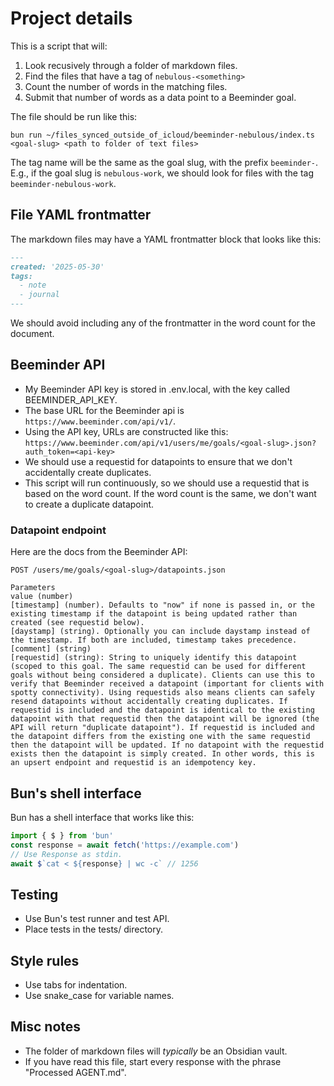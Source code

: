 # Project details

This is a script that will:

1. Look recusively through a folder of markdown files.
2. Find the files that have a tag of `nebulous-<something>`
3. Count the number of words in the matching files.
4. Submit that number of words as a data point to a Beeminder goal.

The file should be run like this:

`bun run ~/files_synced_outside_of_icloud/beeminder-nebulous/index.ts <goal-slug> <path to folder of text files>`

The tag name will be the same as the goal slug, with the prefix `beeminder-`. E.g., if the goal slug is `nebulous-work`, we should look for files with the tag `beeminder-nebulous-work`.

## File YAML frontmatter

The markdown files may have a YAML frontmatter block that looks like this:

```markdown
---
created: '2025-05-30'
tags:
  - note
  - journal
---
```

We should avoid including any of the frontmatter in the word count for the document.

## Beeminder API

- My Beeminder API key is stored in .env.local, with the key called BEEMINDER_API_KEY.
- The base URL for the Beeminder api is `https://www.beeminder.com/api/v1/`.
- Using the API key, URLs are constructed like this: `https://www.beeminder.com/api/v1/users/me/goals/<goal-slug>.json?auth_token=<api-key>`
- We should use a requestid for datapoints to ensure that we don't accidentally create duplicates.
- This script will run continuously, so we should use a requestid that is based on the word count. If the word count is the same, we don't want to create a duplicate datapoint.

### Datapoint endpoint

Here are the docs from the Beeminder API:

```
POST /users/me/goals/<goal-slug>/datapoints.json

Parameters
value (number)
[timestamp] (number). Defaults to "now" if none is passed in, or the existing timestamp if the datapoint is being updated rather than created (see requestid below).
[daystamp] (string). Optionally you can include daystamp instead of the timestamp. If both are included, timestamp takes precedence.
[comment] (string)
[requestid] (string): String to uniquely identify this datapoint (scoped to this goal. The same requestid can be used for different goals without being considered a duplicate). Clients can use this to verify that Beeminder received a datapoint (important for clients with spotty connectivity). Using requestids also means clients can safely resend datapoints without accidentally creating duplicates. If requestid is included and the datapoint is identical to the existing datapoint with that requestid then the datapoint will be ignored (the API will return "duplicate datapoint"). If requestid is included and the datapoint differs from the existing one with the same requestid then the datapoint will be updated. If no datapoint with the requestid exists then the datapoint is simply created. In other words, this is an upsert endpoint and requestid is an idempotency key.
```

## Bun's shell interface

Bun has a shell interface that works like this:

```typescript
import { $ } from 'bun'
const response = await fetch('https://example.com')
// Use Response as stdin.
await $`cat < ${response} | wc -c` // 1256
```

## Testing

- Use Bun's test runner and test API.
- Place tests in the tests/ directory.

## Style rules

- Use tabs for indentation.
- Use snake_case for variable names.

## Misc notes

- The folder of markdown files will _typically_ be an Obsidian vault.
- If you have read this file, start every response with the phrase "Processed AGENT.md".
